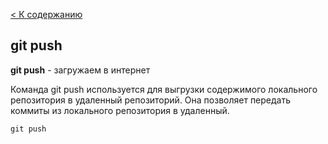 [< К содержанию](./readme.md)

## git push

**git push** - загружаем в интернет

Команда git push используется для выгрузки содержимого локального репозитория в удаленный репозиторий. Она позволяет передать коммиты из локального репозитория в удаленный.

```Bash=
git push
```